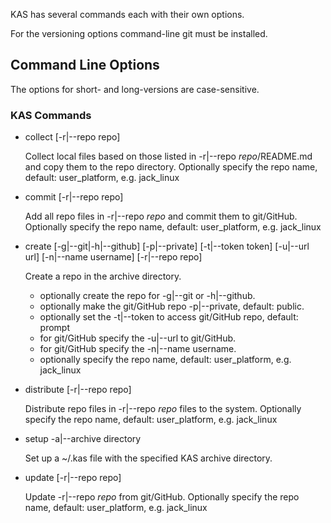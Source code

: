 KAS has several commands each with their own options.

For the versioning options command-line git must be installed.

## Command Line Options

The options for short- and long-versions are case-sensitive.

### KAS Commands

 * collect [-r|--repo repo]
      
   Collect local files based on those listed in -r|--repo *repo*/README.md 
   and copy them to the repo directory. Optionally specify the repo
   name, default: user_platform, e.g. jack_linux

 * commit [-r|--repo repo]
      
   Add all repo files in -r|--repo *repo* and commit them to git/GitHub.
   Optionally specify the repo name, default: user_platform, e.g. jack_linux

 * create [-g|--git|-h|--github] [-p|--private] [-t|--token token] [-u|--url url]
      [-n|--name username] [-r|--repo repo]
      
   Create a repo in the archive directory.
     * optionally create the repo for -g|--git or -h|--github.
     * optionally make the git/GitHub repo -p|--private, default: public.
     * optionally set the -t|--token to access git/GitHub repo, default: prompt
     * for git/GitHub specify the -u|--url to git/GitHub.
     * for git/GitHub specify the -n|--name username.
     * optionally specify the repo name, default: user_platform, e.g. jack_linux

 * distribute [-r|--repo repo]
      
   Distribute repo files in -r|--repo *repo* files to the system.
   Optionally specify the repo name, default: user_platform, e.g. jack_linux

 * setup -a|--archive directory
      
   Set up a ~/.kas file with the specified KAS archive directory.

 * update [-r|--repo repo]
      
      Update -r|--repo *repo* from git/GitHub.
      Optionally specify the repo name, default: user_platform, e.g. jack_linux
      
